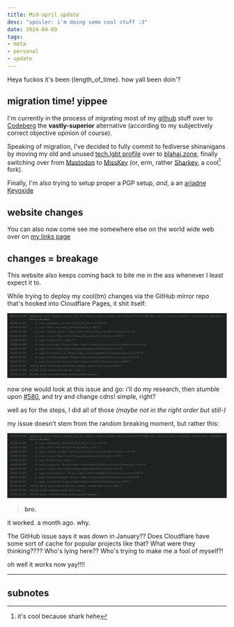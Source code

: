 ```yaml
---
title: Mid-april update
desc: "spoiler: i'm doing some cool stuff :3"
date: 2024-04-09 
tags:
- meta
- personal
- update
---
```


Heya fuckos it's been {length_of_time}. how yall been doin'?

## migration time! yippee

I'm currently in the process of migrating most of my [github](https://github.com/xtrm-en) stuff over to [Codeberg](https://codeberg.org/xtrm) the **vastly-superior** alternative (according to my subjectively correct objective opinion of course).

Speaking of migration, I've decided to fully commit to fediverse shinanigans by moving my old and unused [tech.lgbt profile](https://tech.lgbt/@xtrm) over to [blahaj.zone](https://blahaj.zone/@xtrm), finally switching over from [Mastodon](https://mastodon.org) to [MissKey](https://misskey-hub.net) (or, erm, rather [Sharkey](https://joinsharkey.org/), a cool[^1] fork).

Finally, I'm also trying to setup proper a PGP setup, *and*, a an [ariadne](https://ariadne.id) [Keyoxide](https://keyoxide.org) 

## website changes

You can also now come see me somewhere else on the world wide web over on [my links page](../pages/links.vto)

## changes = breakage

This website also keeps coming back to bite me in the ass whenever I least expect it to.

While trying to deploy my cool(tm) changes via the GitHub mirror repo that's hooked into Cloudflare Pages, it shit itself:

[![Screenshot of Cloudflare Pages dashboard showing a failed deployment because of twemoji's CDN being offline](/static/data/posts/usual-website-maintenance/1.png)](/static/data/posts/usual-website-maintenance/1.png)

now one would look at this issue and go: i'll do my research, then stumble upon [#580](https://github.com/twitter/twemoji/issues/580), and try and change cdns! simple, right?

well as for the steps, I did all of those *(maybe not in the right order but still-)*

my issue doesn't stem from the random breaking moment, but rather this:

[![Screenshot of Cloudflare Pages dashboard telling me that I did, in fact, deploy a month ago (mid march)](/static/data/posts/usual-website-maintenance/1.png)](/static/data/posts/usual-website-maintenance/1.png)

> **bro.**

it worked. a month ago. why.

The GitHub issue says it was down in January?? Does Cloudflare have some sort of cache for popular projects like that? What were they thinking???? Who's lying here?? Who's trying to make me a fool of myself?!

oh well it works now yay!!!!

---

## subnotes

[^1]: it's cool because shark hehe
